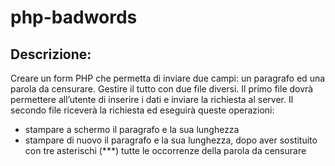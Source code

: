 # php-badwords
## Descrizione:
Creare un form PHP che permetta di inviare due campi: un paragrafo ed una parola da censurare.
Gestire il tutto con due file diversi. Il primo file dovrà permettere all’utente di inserire i dati e inviare la richiesta al server.
Il secondo file riceverà la richiesta ed eseguirà queste operazioni:
* stampare a schermo il paragrafo e la sua lunghezza
* stampare di nuovo il paragrafo e la sua lunghezza, dopo aver sostituito con tre asterischi (***) tutte le occorrenze della parola da censurare